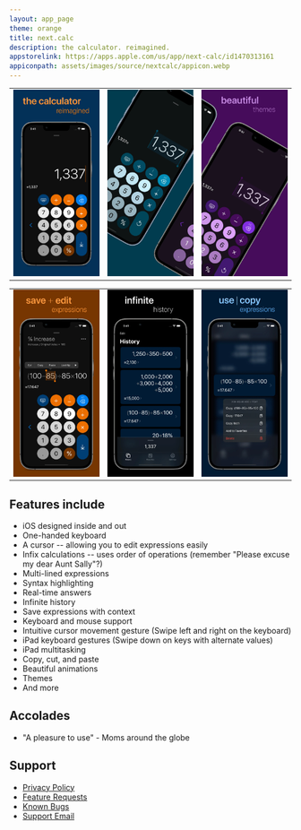 ```yaml
---
layout: app_page
theme: orange
title: next.calc
description: the calculator. reimagined.
appstorelink: https://apps.apple.com/us/app/next-calc/id1470313161
appiconpath: assets/images/source/nextcalc/appicon.webp
---
```


|      |     |     |
| --------|---------|-------|
| ![](assets/images/source/nextcalc/1.webp)  | ![](assets/images/source/nextcalc/2.webp)    | ![](assets/images/source/nextcalc/3.webp)    |

|      |     |     |
| --------|---------|-------|
| ![](assets/images/source/nextcalc/4.webp)    | ![](assets/images/source/nextcalc/5.webp)   | ![](assets/images/source/nextcalc/6.webp)    |



## Features include
- iOS designed inside and out
- One-handed keyboard
- A cursor -- allowing you to edit expressions easily
- Infix calculations -- uses order of operations (remember "Please excuse my dear Aunt Sally"?)
- Multi-lined expressions
- Syntax highlighting
- Real-time answers
- Infinite history
- Save expressions with context
- Keyboard and mouse support
- Intuitive cursor movement gesture (Swipe left and right on the keyboard)
- iPad keyboard gestures (Swipe down on keys with alternate values)
- iPad multitasking
- Copy, cut, and paste
- Beautiful animations
- Themes
- And more

## Accolades 
- "A pleasure to use" - Moms around the globe 

## Support
- [Privacy Policy](https://jangelsb.github.io/calc/privacy)
- [Feature Requests](https://github.com/jangelsb/next.calc-issues/issues?q=is%3Aopen+is%3Aissue+label%3Aenhancement+sort%3Areactions-%2B1-desc)
- [Known Bugs](https://github.com/jangelsb/next.calc-issues/issues?q=is%3Aopen+is%3Aissue+label%3Abug+sort%3Areactions-%2B1-desc)
- <a href="mailto:nextcalc.feedback@gmail@@com?subject=next.calc Website"
   onmouseover="this.href=this.href.replace('@@','.')">
   Support Email
</a>